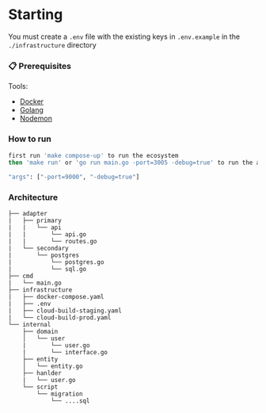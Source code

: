 # Starting
You must create a `.env` file with the existing keys in `.env.example` in the `./infrastructure` directory

### 📋 Prerequisites
Tools: 

- [Docker](https://docs.docker.com/desktop/)
- [Golang](https://golang.org/doc/install)
- [Nodemon](https://nodemon.io/)

### How to run
```bash
first run 'make compose-up' to run the ecosystem
then 'make run' or 'go run main.go -port=3005 -debug=true' to run the application
```

```bash
"args": ["-port=9000", "-debug=true"]
```

### Architecture
```
├── adapter
|   ├── primary
|   |   └── api
|   |       └── api.go
|   |       └── routes.go
|   └── secondary
|       └── postgres
|           └── postgres.go
|           └── sql.go
├── cmd
|   └── main.go
├── infrastructure
|   ├── docker-compose.yaml
|   ├── .env
|   ├── cloud-build-staging.yaml
|   └── cloud-build-prod.yaml   
└── internal
    ├── domain
    │   └── user
    |       └── user.go
    |       └── interface.go 
    ├── entity
    │   └── entity.go
    ├── hanlder
    |   └── user.go
    └── script
        └── migration
            └── ....sql
```
